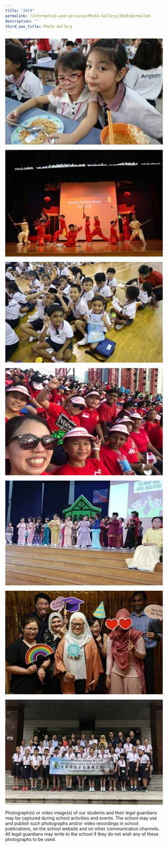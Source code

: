 ```yaml
---
title: "2019"
permalink: /information-and-services/Photo-Gallery/2019/permalink
description: ""
third_nav_title: Photo Gallery
---
```

[![First Day of School 2019](/images/FIRST%20DAY.png)](https://photos.google.com/share/AF1QipPnbSmJXd0TNyhH3IcUsCaDvwRK8BePr6829_Bb9FE-qipqHW4d7Y03Vxr0Xnm2BA?key=RzRzai1ScmRXQnZVd1VzbHEwM090b0JxZGx3cHRR)

[![Chinese New Year Celebration 2019](/images/CNY%202019.png)](https://photos.google.com/share/AF1QipNYCANmJhQGiuSYNxL7P71IuGCgRdIdd4J4K9whXsTFT9nbue7EH-8SAWk1pM7qUg?key=cGI4VW9MazZyeEhzcEpvdkxORmNNVnMxaXJodzVB)

[![Buddy Appreciation Day 2019](/images/BUDDY%20APPRECIATION%202019.png)](https://photos.google.com/share/AF1QipM46SYUYp5ARPOz5QSSZVZA7TmiTGDGvTvftRqWU6I3tFn97GDitEjr_zeLBaLl6g?key=TDhiWUZkdW5LWHBBdU5paDBiX0RuazZxNzJTN1pR)

[![National Education Show 2019](/images/NE%20SHOW%202019.png)](https://photos.google.com/share/AF1QipM9xMvPbTaAho_ZXnjwSZOLYCmI-3W4p31gRkl5C0jwJNdcTHdkwaNp1S3kFG7aew?key=eHlFc3ptWnhJNWQwUUtYRTQ3N00tQV9BemlLWWNB)

[![Hari Raya Celebration 2019](/images/HARI%20RAYA%202019.png)](https://photos.google.com/share/AF1QipNak07gTSaW-EUw6WLI3TbleXk3-mN4-yKcIjkB0doqOPw10mP8dY-T4CbsbqWp1Q?key=d3JEQ1Y2MmtZeXl0MmpWTEU1MGVKanowMm1lS2FB)

[![Teachers' Day 2019](/images/TEACHERS%20DAY%202019.png)](https://photos.google.com/share/AF1QipOFFSmn3jY_3pWvh9x31z3FVPPswTC-EaikKjoQAxvJQwjGCJbi7kpAaKFOLjjLCQ?key=QTZHUjlFS2swY2lNLVlGYWVEclZoLU1EZmJrcjZn)

[![Beyond Boundaries to Xi'An 2019](/images/BEYOND%20BOUNDARIES2019%20.png)](https://photos.google.com/share/AF1QipP5vGlTADRt65ObeD_tc2I0ry-1Np2TW3ADtOPFDaeTFGWFwCoBIFpyFSTm1zUWAA?key=Ym5Ca1Z1V1J0ZkU5R0p0Nk02SnhOclRQTDBmanBn)


Photograph(s) or video image(s) of our students and their legal guardians may be captured during school activities and events. The school may use and publish such photographs and/or video recordings in school publications, on the school website and on other communication channels. All legal guardians may write to the school if they do not wish any of these photographs to be used.